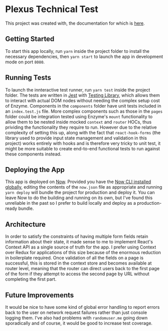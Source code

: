 # Plexus Technical Test

This project was created with, the documentation for which is [here](https://github.com/facebook/create-react-app).

## Getting Started

To start this app locally, run `yarn` inside the project folder to install the necessary dependencies, then `yarn start` to launch the app in development mode on port `8080`.

## Running Tests

To launch the innteractive test runner, run `yarn test` inside the project folder. The tests are written in [Jest](https://jestjs.io/) with [Testing Library](https://testing-library.com/docs/react-testing-library/intro), which allows them to interact with actual DOM nodes without needing the complex setup cost of Enzyme. Components in the `components` folder have unit tests included in an `index.test.js` file. More complex components such as those in the `pages` folder could be integration tested using Enzyme's `mount` functionality to allow them to be nested inside mocked `context` and `router` HOCs, thus prividing the functionality they require to run. However due to the relative complexity of setting this up, along with the fact that `react-hook-forms` (the library used to provide input state management and validation in this project) works entirely with hooks and is therefore very tricky to unit test, it might be more suitable to create end-to-end functional tests to run against these components instead.

## Deploying the App

This app is deployed on [Now](https://zeit.co/home). Provided you have the [Now CLI installed globally](https://zeit.co/download), editing the contents of the `now.json` file as appropriate and running `yarn deploy` will bundle the project for production and deploy it. You can leave Now to do the building and running on its own, but I've found this unreliable in the past so I prefer to build locally and deploy as a production-ready bundle.

## Architecture

In order to satisfy the constraints of having multiple form fields retain information about their state, it made sense to me to implement React's Context API as a single source of truth for the app. I prefer using Context over Redux for applications of this size because of the enormous reduction in boilerplate required. Once validation of all the fields on a page is successful, this is stored in the context store and becomes available at router level, meaning that the router can direct users back to the first page of the form if they attempt to access the second page by URL without completing the first part.

## Future Improvements

It would be nice to have some kind of global error handling to report errors back to the user on network request failures rather than just console logging them. I've also had problems with `randomuser.me` going down sporadically and of course, it would be good to increase test coverage.
